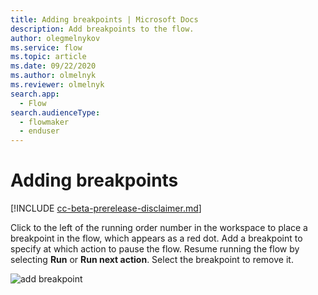 ```yaml
---
title: Adding breakpoints | Microsoft Docs
description: Add breakpoints to the flow.
author: olegmelnykov
ms.service: flow
ms.topic: article
ms.date: 09/22/2020
ms.author: olmelnyk
ms.reviewer: olmelnyk
search.app: 
  - Flow
search.audienceType: 
  - flowmaker
  - enduser
---
```


# Adding breakpoints

[!INCLUDE [cc-beta-prerelease-disclaimer.md](../../includes/cc-beta-prerelease-disclaimer.md)]

Click to the left of the running order number in the workspace to place a breakpoint in the flow, which appears as a red dot. Add a breakpoint to specify at which action to pause the flow. Resume running the flow by selecting **Run** or **Run next action**. Select the breakpoint to remove it.

![add breakpoint](./media/adding-breakpoints/add-breakpoint.png)